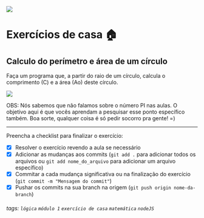 ![](https://i.imgur.com/xG74tOh.png)

# Exercícios de casa 🏠

## Calculo do perímetro e área de um círculo

Faça um programa que, a partir do raio de um círculo, calcula o comprimento (C) e a área (Ao) deste círculo.

![](https://www.estudopratico.com.br/wp-content/uploads/2014/11/area-de-uma-circunferencia.png)

OBS: Nós sabemos que não falamos sobre o número PI nas aulas. O objetivo aqui é que vocês aprendam a pesquisar esse ponto específico também. Boa sorte, qualquer coisa é só pedir socorro pra gente! =)


---

Preencha a checklist para finalizar o exercício:

- [X] Resolver o exercício revendo a aula se necessário
- [X] Adicionar as mudanças aos commits (`git add .` para adicionar todos os arquivos ou `git add nome_do_arquivo` para adicionar um arquivo específico)
- [X] Commitar a cada mudança significativa ou na finalização do exercício (`git commit -m "Mensagem do commit"`)
- [X] Pushar os commits na sua branch na origem (`git push origin nome-da-branch`)

###### tags: `lógica` `módulo 1` `exercício de casa` `matemática` `nodeJS`
